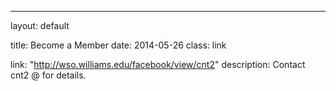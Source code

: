 ---
layout: default

title: Become a Member
date: 2014-05-26
class: link

link: "http://wso.williams.edu/facebook/view/cnt2"
description: Contact cnt2 @ for details.
